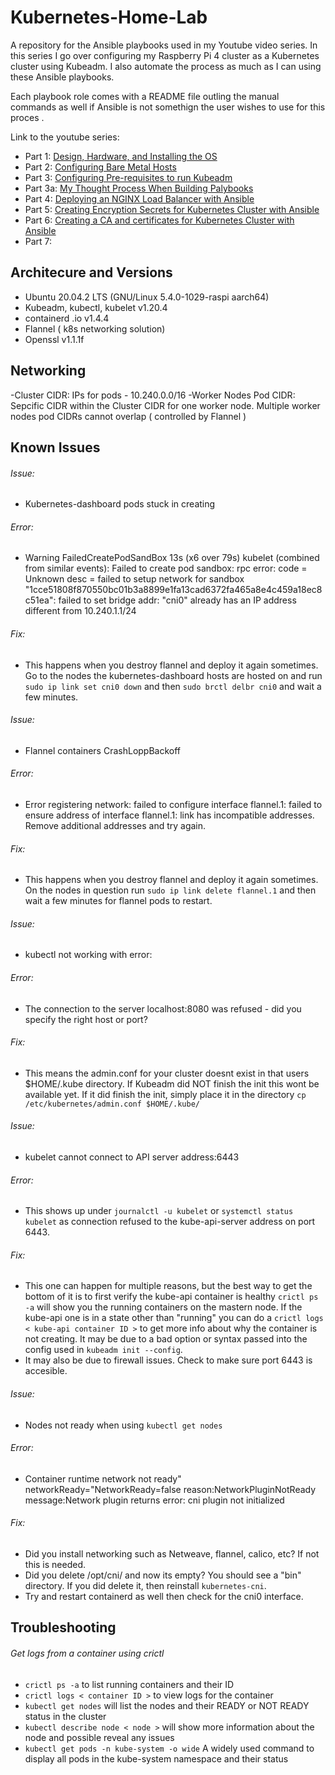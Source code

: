 # Kubernetes-Home-Lab

A repository for the Ansible playbooks used in my Youtube video series. In this series I go over configuring my Raspberry Pi 4 cluster as a Kubernetes cluster using Kubeadm. I also automate the process as much as I can using these Ansible playbooks.

Each playbook role comes with a README file outling the manual commands as well if Ansible is not somethign the user wishes to use for this proces . 

Link to the youtube series:
- Part 1: [Design, Hardware, and Installing the OS](https://www.youtube.com/watch?v=s017P0ns-YY&t=439s)
- Part 2: [Configuring Bare Metal Hosts](https://www.youtube.com/watch?v=sDSuAPoM5iQ&t=505s)
- Part 3: [Configuring Pre-requisites to run Kubeadm](https://www.youtube.com/watch?v=BvMEXcJe-bs)
- Part 3a: [My Thought Process When Building Palybooks](https://www.youtube.com/watch?v=gO8OMoW5VLo&t=2027s)
- Part 4: [Deploying an NGINX Load Balancer with Ansible](https://www.youtube.com/watch?v=4W8cwgPJKrw&t=222s)
- Part 5: [Creating Encryption Secrets for Kubernetes Cluster with Ansible](https://www.youtube.com/watch?v=DkkJviaWklY&t=162s)
- Part 6: [Creating a CA and certificates for Kubernetes Cluster with Ansible](https://www.youtube.com/watch?v=l-gOIylwsWo)
- Part 7: 


## Architecure and Versions

- Ubuntu 20.04.2 LTS (GNU/Linux 5.4.0-1029-raspi aarch64)
- Kubeadm, kubectl, kubelet v1.20.4
- containerd .io v1.4.4
- Flannel ( k8s networking solution)
- Openssl v1.1.1f

## Networking
-Cluster CIDR: IPs for pods - 10.240.0.0/16
-Worker Nodes Pod CIDR: Sepcific CIDR within the Cluster CIDR for one worker node. Multiple worker nodes pod CIDRs cannot overlap ( controlled by Flannel )

## Known Issues

###### Issue:
- Kubernetes-dashboard pods stuck in creating
###### Error:
- Warning  FailedCreatePodSandBox  13s (x6 over 79s)  kubelet            (combined from similar events): Failed to create pod sandbox: rpc error: code = Unknown desc = failed to setup network for sandbox "1cce51808f870550bc01b3a8899e1fa13cad6372fa465a8e4c459a18ec8c51ea": failed to set bridge addr: "cni0" already has an IP address different from 10.240.1.1/24
###### Fix:
- This happens when you destroy flannel and deploy it again sometimes. Go to the nodes the kubernetes-dashboard hosts are hosted on and run `sudo ip link set cni0 down` and then `sudo brctl delbr cni0` and wait a few minutes. 

###### Issue:
- Flannel containers CrashLoppBackoff
###### Error:
- Error registering network: failed to configure interface flannel.1: failed to ensure address of interface flannel.1: link has incompatible addresses. Remove additional addresses and try again.
###### Fix:
- This happens when you destroy flannel and deploy it again sometimes. On the nodes in question run  `sudo ip link delete flannel.1` and then wait a few minutes for flannel pods to restart. 


###### Issue:
- kubectl not working with error:
###### Error:
- The connection to the server localhost:8080 was refused - did you specify the right host or port?
###### Fix:
- This means the admin.conf for your cluster doesnt exist in that users $HOME/.kube directory. If Kubeadm did NOT finish the init this wont be available yet. If it did finish the init, simply place it in the directory `cp /etc/kubernetes/admin.conf $HOME/.kube/`

###### Issue:
- kubelet cannot connect to API server address:6443
###### Error:
- This shows up under `journalctl -u kubelet` or `systemctl status kubelet` as connection refused to the kube-api-server address on port 6443.
###### Fix:
- This one can happen for multiple reasons, but the best way to get the bottom of it is to first verify the kube-api container is healthy `crictl ps -a` will show you the running containers on the mastern node. If the kube-api one is in a state other than "running" you can do a `crictl logs < kube-api container ID >` to get more info about why the container is not creating. It may be due to a bad option or syntax passed into the config used in `kubeadm init --config`. 
- It may also be due to firewall issues. Check to make sure port 6443 is accesible. 

###### Issue:
- Nodes not ready when using `kubectl get nodes`
###### Error:
- Container runtime network not ready" networkReady="NetworkReady=false reason:NetworkPluginNotReady message:Network plugin returns error: cni plugin not initialized
###### Fix:
- Did you install networking such as Netweave, flannel, calico, etc? If not this is needed.
- Did you delete /opt/cni/ and now its empty? You should see a "bin" directory. If you did delete it, then reinstall `kubernetes-cni`.
- Try and restart containerd as well then check for the cni0 interface.

## Troubleshooting
###### Get logs from a container using crictl
- `crictl ps -a` to list running containers and their ID
- `crictl logs < container ID >` to view logs for the container
- `kubectl get nodes` will list the nodes and their READY or NOT READY status in the cluster
- `kubectl describe node < node >` will show more information about the node and possible reveal any issues
- `kubectl get pods -n kube-system -o wide` A widely used command to display all pods in the kube-system namespace and their status

